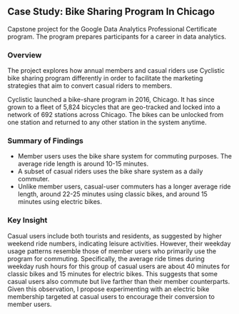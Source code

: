 ## Case Study: Bike Sharing Program In Chicago 
Capstone project for the Google Data Analytics Professional Certificate program. The program prepares participants for a career in data analytics.


### Overview
The project explores how annual members and casual riders use Cyclistic bike sharing program differently in order to facilitate the marketing strategies that aim to convert casual riders to members. 

Cyclistic launched a bike-share program in 2016, Chicago. It has since grown to a fleet of 5,824 bicycles that are geo-tracked and locked into a network of 692 stations across Chicago. The bikes can be unlocked from one station and returned to any other station in the system anytime.


### Summary of Findings
- Member users uses the bike share system for commuting purposes. The average ride length is around 10-15 minutes.
- A subset of casual riders uses the bike share system as a daily commuter.
- Unlike member users, casual-user commuters has a longer average ride length, around 22-25 minutes using classic bikes, and around 15 minutes using electric bikes.

### Key Insight
Casual users include both tourists and residents, as suggested by higher weekend ride numbers, indicating leisure activities. However, their weekday usage patterns resemble those of member users who primarily use the program for commuting. Specifically, the average ride times during weekday rush hours for this group of casual users are about 40 minutes for classic bikes and 15 minutes for electric bikes. This suggests that some casual users also commute but live farther than their member counterparts. Given this observation, I propose experimenting with an electric bike membership targeted at casual users to encourage their conversion to member users.
